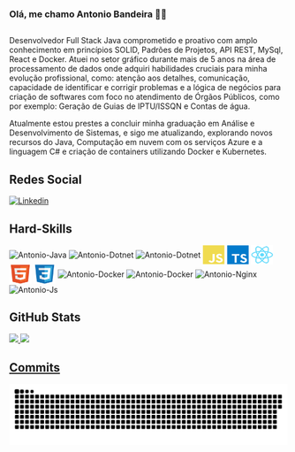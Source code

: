 ### Olá, me chamo Antonio Bandeira 👋🏻
## 
<p>Desenvolvedor Full Stack Java comprometido e proativo com amplo conhecimento em princípios SOLID,
Padrões de Projetos, API REST, MySql, React e Docker. Atuei no setor gráfico durante mais de 5 anos na área de
processamento de dados onde adquiri habilidades cruciais para minha evolução profissional, como: atenção
aos detalhes, comunicação, capacidade de identificar e corrigir problemas e a lógica de negócios para
criação de softwares com foco no atendimento de Órgãos Públicos, como por exemplo: Geração de Guias
de IPTU/ISSQN e Contas de água.</p>
<p>Atualmente estou prestes a concluir minha graduação em Análise e Desenvolvimento de Sistemas, e sigo
me atualizando, explorando novos recursos do Java, Computação em nuvem com os serviços Azure e a 
linguagem C# e criação de containers utilizando Docker e Kubernetes.</p>

## Redes Social
[![Linkedin](https://img.shields.io/badge/-LinkedIn-%230077B5?style=for-the-badge&logo=linkedin&logoColor=white)](https://www.linkedin.com/in/antoniovvbandeira)

## Hard-Skills
<div style="display: inline_block">  
  <img align="center" alt="Antonio-Java" height="35" width="40" src="https://cdn.jsdelivr.net/gh/devicons/devicon/icons/java/java-original-wordmark.svg" />
  <img align="center" alt="Antonio-Dotnet" height="35" width="40" src="https://cdn.jsdelivr.net/gh/devicons/devicon/icons/dotnetcore/dotnetcore-original.svg" />
  <img align="center" alt="Antonio-Dotnet" height="35" width="40" src="https://cdn.jsdelivr.net/gh/devicons/devicon/icons/c/c-original.svg" />
  <img align="center" alt="Antonio-Js" height="35" width="40" src="https://raw.githubusercontent.com/devicons/devicon/master/icons/javascript/javascript-plain.svg">
  <img align="center" alt="Antonio-Ts" height="35" width="40" src="https://raw.githubusercontent.com/devicons/devicon/master/icons/typescript/typescript-plain.svg">
  <img align="center" alt="Antonio-React" height="35" width="40" src="https://raw.githubusercontent.com/devicons/devicon/master/icons/react/react-original.svg">
  <img align="center" alt="Antonio-HTML" height="35" width="40" src="https://raw.githubusercontent.com/devicons/devicon/master/icons/html5/html5-original.svg">
  <img align="center" alt="Antonio-CSS" height="35" width="40" src="https://raw.githubusercontent.com/devicons/devicon/master/icons/css3/css3-original.svg">
  <img align="center" alt="Antonio-Docker" height="35" width="40" src="https://cdn.jsdelivr.net/gh/devicons/devicon/icons/docker/docker-original-wordmark.svg" />
  <img align="center" alt="Antonio-Docker" height="35" width="40"  src="https://cdn.jsdelivr.net/gh/devicons/devicon/icons/kubernetes/kubernetes-plain-wordmark.svg" />
  <img align="center" alt="Antonio-Nginx"  height="35" width="40" src="https://cdn.jsdelivr.net/gh/devicons/devicon/icons/nginx/nginx-original.svg">
  <img align="center" alt="Antonio-Js" height="35" width="40"  src="https://cdn.jsdelivr.net/gh/devicons/devicon/icons/spring/spring-original-wordmark.svg" />
      
</div>

## GitHub Stats
<div>
  <a href="https://github.com/antonioviniciusvb">
  <img height="200em" src="https://github-readme-stats.vercel.app/api?username=antonioviniciusvb&show_icons=true&theme=tokyonight">
  <img height="200em" src="https://github-readme-stats.vercel.app/api/top-langs/?username=antonioviniciusvb&hide_progress=no&theme=tokyonight">
</div>

## Commits
<picture>
  <source media="(prefers-color-scheme: dark)" srcset="https://raw.githubusercontent.com/antonioviniciusvb/antonioviniciusvb/output/github-contribution-grid-snake-dark.svg">
  <source media="(prefers-color-scheme: light)" srcset="https://raw.githubusercontent.com/antonioviniciusvb/antonioviniciusvb/output/github-contribution-grid-snake.svg">
  <img alt="github contribution grid snake animation" src="https://raw.githubusercontent.com/antonioviniciusvb/antonioviniciusvb/output/github-contribution-grid-snake.svg">
</picture>


